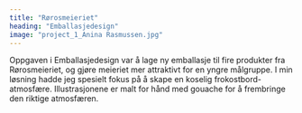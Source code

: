 ```yaml
---
title: "Rørosmeieriet"
heading: "Emballasjedesign"
image: "project_1_Anina Rasmussen.jpg"
---
```


Oppgaven i Emballasjedesign var å lage ny emballasje til fire produkter fra Rørosmeieriet, og gjøre meieriet mer attraktivt for en yngre målgruppe. I min løsning hadde jeg spesielt fokus på å skape en koselig frokostbord-atmosfære. Illustrasjonene er malt for hånd med gouache for å frembringe den riktige atmosfæren.
